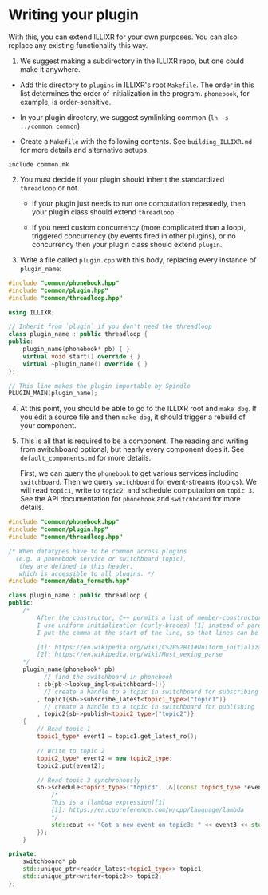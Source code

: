 # Writing your plugin

With this, you can extend ILLIXR for your own purposes. You can also replace any existing
functionality this way.

1. We suggest making a subdirectory in the ILLIXR repo, but one could make it anywhere.

  - Add this directory to `plugins` in ILLIXR's root `Makefile`. The order in this list determines
   the order of initialization in the program. `phonebook`, for example, is order-sensitive.

  - In your plugin directory, we suggest symlinking common (`ln -s ../common common`).

  - Create a `Makefile` with the following contents. See `building_ILLIXR.md` for more details and alternative setups.

```make
include common.mk
```

2. You must decide if your plugin should inherit the standardized `threadloop` or
   not.

    - If your plugin just needs to run one computation repeatedly, then your plugin class should
      extend `threadloop`.

    - If you need custom concurrency (more complicated than a loop), triggered concurrency (by
      events fired in other plugins), or no concurrency then your plugin class should extend
      `plugin`.

3. Write a file called `plugin.cpp` with this body, replacing every instance of `plugin_name`:

```C++
#include "common/phonebook.hpp"
#include "common/plugin.hpp"
#include "common/threadloop.hpp"

using ILLIXR;

// Inherit from `plugin` if you don't need the threadloop
class plugin_name : public threadloop {
public:
    plugin_name(phonebook* pb) { }
    virtual void start() override { }
    virtual ~plugin_name() override { }
};

// This line makes the plugin importable by Spindle
PLUGIN_MAIN(plugin_name);
```


4. At this point, you should be able to go to the ILLIXR root and `make dbg`. If you edit a source
   file and then `make dbg`, it should trigger a rebuild of your component.

5. This is all that is required to be a component. The reading and writing from switchboard
   optional, but nearly every component does it. See `default_components.md` for more details.

   First, we can query the `phonebook` to get various services including `switchboard`. Then we
   query `switchboard` for event-streams (topics). We will read `topic1`, write to `topic2`, and
   schedule computation on `topic 3`. See the API documentation for `phonebook` and `switchboard`
   for more details.


```cpp
#include "common/phonebook.hpp"
#include "common/plugin.hpp"
#include "common/threadloop.hpp"

/* When datatypes have to be common across plugins
  (e.g. a phonebook service or switchboard topic),
   they are defined in this header,
   which is accessible to all plugins. */
#include "common/data_formath.hpp"

class plugin_name : public threadloop {
public:
    /*
        After the constructor, C++ permits a list of member-constructors.
        I use uniform initialization (curly-braces) [1] instead of parens to avoid ambiguity [2].
        I put the comma at the start of the line, so that lines can be copied around or deleted freely (except for the first).

        [1]: https://en.wikipedia.org/wiki/C%2B%2B11#Uniform_initialization
        [2]: https://en.wikipedia.org/wiki/Most_vexing_parse
    */
    plugin_name(phonebook* pb)
          // find the switchboard in phonebook
        : sb{pb->lookup_impl<switchboard>()}
          // create a handle to a topic in switchboard for subscribing
        , topic1{sb->subscribe_latest<topic1_type>("topic1")}
          // create a handle to a topic in switchboard for publishing
        , topic2{sb->publish<topic2_type>("topic2")}
    {
        // Read topic 1
        topic1_type* event1 = topic1.get_latest_ro();

        // Write to topic 2
        topic2_type* event2 = new topic2_type;
        topic2.put(event2);

        // Read topic 3 synchronously
        sb->schedule<topic3_type>("topic3", [&](const topic3_type *event3) {
            /*
            This is a [lambda expression][1]
            [1]: https://en.cppreference.com/w/cpp/language/lambda
            */
            std::cout << "Got a new event on topic3: " << event3 << std::endl;
        });
    }

private:
    switchboard* pb
    std::unique_ptr<reader_latest<topic1_type>> topic1;
    std::unique_ptr<writer<topic2>> topic2;
};
```
